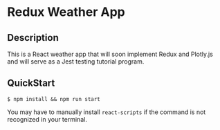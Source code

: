 # Redux Weather App

## Description
This is a React weather app that will soon implement Redux and Plotly.js and will serve as a Jest testing tutorial program.

## QuickStart
```
$ npm install && npm run start
```

You may have to manually install `react-scripts` if the command is not recognized in your terminal. 
